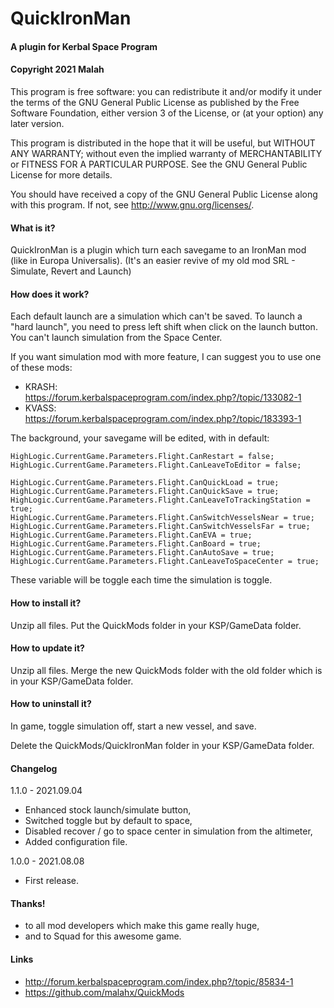 ﻿# QuickIronMan
#### A plugin for Kerbal Space Program
#### Copyright 2021 Malah

This program is free software: you can redistribute it and/or modify
it under the terms of the GNU General Public License as published by
the Free Software Foundation, either version 3 of the License, or
(at your option) any later version.

This program is distributed in the hope that it will be useful,
but WITHOUT ANY WARRANTY; without even the implied warranty of
MERCHANTABILITY or FITNESS FOR A PARTICULAR PURPOSE.  See the
GNU General Public License for more details.

You should have received a copy of the GNU General Public License
along with this program.  If not, see <http://www.gnu.org/licenses/>. 


#### What is it?

QuickIronMan is a plugin which turn each savegame to an IronMan mod (like in Europa Universalis).
(It's an easier revive of my old mod SRL - Simulate, Revert and Launch)

#### How does it work?

Each default launch are a simulation which can't be saved. To launch a "hard launch", you need to press left shift when click on the launch button. You can't launch simulation from the Space Center.

If you want simulation mod with more feature, I can suggest you to use one of these mods:
* KRASH: https://forum.kerbalspaceprogram.com/index.php?/topic/133082-1 
* KVASS: https://forum.kerbalspaceprogram.com/index.php?/topic/183393-1

The background, your savegame will be edited, with in default:

    HighLogic.CurrentGame.Parameters.Flight.CanRestart = false;
    HighLogic.CurrentGame.Parameters.Flight.CanLeaveToEditor = false;

    HighLogic.CurrentGame.Parameters.Flight.CanQuickLoad = true;
    HighLogic.CurrentGame.Parameters.Flight.CanQuickSave = true;
    HighLogic.CurrentGame.Parameters.Flight.CanLeaveToTrackingStation = true;
    HighLogic.CurrentGame.Parameters.Flight.CanSwitchVesselsNear = true;
    HighLogic.CurrentGame.Parameters.Flight.CanSwitchVesselsFar = true;
    HighLogic.CurrentGame.Parameters.Flight.CanEVA = true;
    HighLogic.CurrentGame.Parameters.Flight.CanBoard = true;
    HighLogic.CurrentGame.Parameters.Flight.CanAutoSave = true;
    HighLogic.CurrentGame.Parameters.Flight.CanLeaveToSpaceCenter = true;

These variable will be toggle each time the simulation is toggle.  

#### How to install it?

Unzip all files. Put the QuickMods folder in your KSP/GameData folder.

#### How to update it?

Unzip all files. Merge the new QuickMods folder with the old folder which is in your KSP/GameData folder.

#### How to uninstall it?

In game, toggle simulation off, start a new vessel, and save.

Delete the QuickMods/QuickIronMan folder in your KSP/GameData folder.

#### Changelog
1.1.0 - 2021.09.04
* Enhanced stock launch/simulate button,
* Switched toggle but by default to space,
* Disabled recover / go to space center in simulation from the altimeter,
* Added configuration file.

1.0.0 - 2021.08.08
* First release.

#### Thanks!

* to all mod developers which make this game really huge,
* and to Squad for this awesome game.

#### Links

* http://forum.kerbalspaceprogram.com/index.php?/topic/85834-1
* https://github.com/malahx/QuickMods
